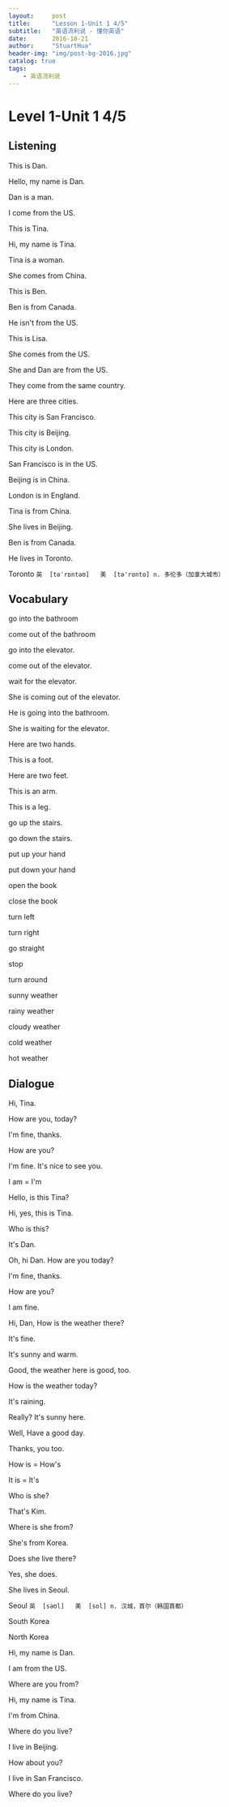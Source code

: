 ```yaml
---
layout:     post
title:      "Lesson 1-Unit 1 4/5"
subtitle:   "英语流利说 - 懂你英语"
date:       2016-10-21
author:     "StuartHua"
header-img: "img/post-bg-2016.jpg"
catalog: true
tags:
    - 英语流利说
---
```


# Level 1-Unit 1 4/5

<!-- more -->

## Listening

This is Dan.

Hello, my name is Dan.

Dan is a man.

I come from the US.

This is Tina.

Hi, my name is Tina.

Tina is a woman.

She comes from China.

This is Ben.

Ben is from Canada.

He isn't from the US.

This is Lisa.

She comes from the US.

She and Dan are from the US.

They come from the same country.

Here are three cities.

This city is San Francisco.

This city is Beijing.

This city is London.

San Francisco is in the US.

Beijing is in China.

London is in England.

Tina is from China.

She lives in Beijing.

Ben is from Canada.

He lives in Toronto.

Toronto `英  [təˈrɒntəʊ]   美  [tə'rɑnto]
n. 多伦多（加拿大城市）`

## Vocabulary

go into the bathroom

come out of the bathroom

go into the elevator.

come out of the elevator.

wait for the elevator.

She is coming out of the elevator.

He is going into the bathroom.

She is waiting for the elevator.

Here are two hands.

This is a foot.

Here are two feet.

This is an arm.

This is a leg.

go up the stairs.

go down the stairs.

put up your hand

put down your hand

open the book

close the book

turn left

turn right

go straight

stop

turn around

sunny weather

rainy weather

cloudy weather

cold weather

hot weather

## Dialogue

Hi, Tina.

How are you, today?

I'm fine, thanks.

How are you?

I'm fine. It's nice to see you.

I am = I'm

Hello, is this Tina?

Hi, yes, this is Tina.

Who is this?

It's Dan.

Oh, hi Dan. How are you today?

I'm fine, thanks.

How are you?

I am fine.

Hi, Dan, How is the weather there?

It's fine.

It's sunny and warm.

Good, the weather here is good, too.

How is the weather today?

It's raining.

Really? It's sunny here.

Well, Have a good day.

Thanks, you too.

How is = How's

It is = It's

Who is she?

That's Kim.

Where is she from?

She's from Korea.

Does she live there?

Yes, she does.

She lives in Seoul.

Seoul `英  [səʊl]   美  [sol]
n. 汉城，首尔（韩国首都）`

South Korea

North Korea

Hi, my name is Dan.

I am from the US.

Where are you from?

Hi, my name is Tina.

I'm from China.

Where do you live?

I live in Beijing.

How about you?

I live in San Francisco.

Where do you live?

